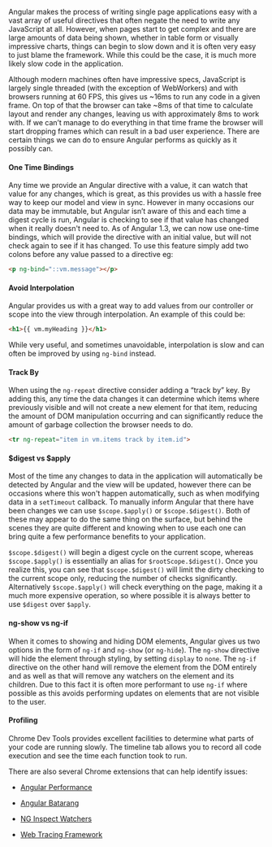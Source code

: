 Angular makes the process of writing single page applications easy with a vast array of useful directives that often negate the need to write any JavaScript at all. However, when pages start to get complex and there are large amounts of data being shown, whether in table form or visually impressive charts, things can begin to slow down and it is often very easy to just blame the framework. While this could be the case, it is much more likely slow code in the application.

Although modern machines often have impressive specs, JavaScript is largely single threaded (with the exception of WebWorkers) and with browsers running at 60 FPS, this gives us ~16ms to run any code in a given frame. On top of that the browser can take ~8ms of that time to calculate layout and render any changes, leaving us with approximately 8ms to work with. If we can’t manage to do everything in that time frame the browser will start dropping frames which can result in a bad user experience.
There are certain things we can do to ensure Angular performs as quickly as it possibly can.

#### One Time Bindings

Any time we provide an Angular directive with a value, it can watch that value for any changes, which is great, as this provides us with a hassle free way to keep our model and view in sync. However in many occasions our data may be immutable, but Angular isn’t aware of this and each time a digest cycle is run, Angular is checking to see if that value has changed when it really doesn't need to. As of Angular 1.3, we can now use one-time bindings, which will provide the directive with an initial value, but will not check again to see if it has changed. To use this feature simply add two colons before any value passed to a directive eg:

```html
<p ng-bind="::vm.message"></p>
```

#### Avoid Interpolation

Angular provides us with a great way to add values from our controller or scope into the view through interpolation. An example of this could be:

```html
<h1>{{ vm.myHeading }}</h1>
```

While very useful, and sometimes unavoidable, interpolation is slow and can often be improved by using `ng-bind` instead.

#### Track By

When using the `ng-repeat` directive consider adding a “track by” key. By adding this, any time the data changes it can determine which items where previously visible and will not create a new element for that item, reducing the amount of DOM manipulation occurring and can significantly reduce the amount of garbage collection the browser needs to do.

```html
<tr ng-repeat="item in vm.items track by item.id">
```

#### \$digest vs \$apply

Most of the time any changes to data in the application will automatically be detected by Angular and the view will be updated, however there can be occasions where this won't happen automatically, such as when modifying data in a `setTimeout` callback. To manually inform Angular that there have been changes we can use `$scope.$apply()` or `$scope.$digest()`. Both of these may appear to do the same thing on the surface, but behind the scenes they are quite different and knowing when to use each one can bring quite a few performance benefits to your application.

`$scope.$digest()` will begin a digest cycle on the current scope, whereas `$scope.$apply()` is essentially an alias for `$rootScope.$digest()`. Once you realize this, you can see that `$scope.$digest()` will limit the dirty checking to the current scope only, reducing the number of checks significantly. Alternatively `$scope.$apply()` will check everything on the page, making it a much more expensive operation, so where possible it is always better to use `$digest` over `$apply`.

#### ng-show vs ng-if

When it comes to showing and hiding DOM elements, Angular gives us two options in the form of `ng-if` and `ng-show` (or `ng-hide`). The `ng-show` directive will hide the element through styling, by setting `display` to `none`. The `ng-if` directive on the other hand will remove the element from the DOM entirely and as well as that will remove any watchers on the element and its children. Due to this fact it is often more performant to use `ng-if` where possible as this avoids performing updates on elements that are not visible to the user.

#### Profiling

Chrome Dev Tools provides excellent facilities to determine what parts of your code are running slowly. The timeline tab allows you to record all code execution and see the time each function took to run.

There are also several Chrome extensions that can help identify issues:

- [Angular Performance](https://chrome.google.com/webstore/detail/angular-performance/hejbpbhdhhchmmcgmccpnngfedalkmkm)

- [Angular Batarang](https://chrome.google.com/webstore/detail/angularjs-batarang/ighdmehidhipcmcojjgiloacoafjmpfk?hl=en)

- [NG Inspect Watchers](https://chrome.google.com/webstore/detail/angularjs-inspect-watcher/gdfcinoagafkodbnkjemaajfahnmfkhg)

- [Web Tracing Framework](https://chrome.google.com/webstore/detail/web-tracing-framework/gmdhhnlkjmknaopofnadmoamhmnlicme)